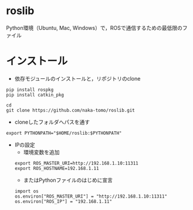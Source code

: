 # roslib

Python環境（Ubuntu, Mac, Windows）で，ROSで通信するための最低限のファイル

# インストール
- 依存モジュールのインストールと，リポジトリのclone
```
pip install rospkg
pip install catkin_pkg

cd
git clone https://github.com/naka-tomo/roslib.git
```

- cloneしたフォルダへパスを通す
```
export PYTHONPATH="$HOME/roslib:$PYTHONPATH"
```

- IPの設定
  - 環境変数を追加  
  ```
  export ROS_MASTER_URI=http://192.168.1.10:11311
  export ROS_HOSTNAME=192.168.1.11
  ```
  - またはPythonファイルのはじめに宣言  
  ```
  import os
  os.environ["ROS_MASTER_URI"] = "http://192.168.1.10:11311"
  os.environ["ROS_IP"] = "192.168.1.11"
  ```
